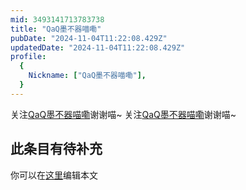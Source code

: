 ```yaml
---
mid: 3493141713783738
title: "QaQ墨不器喵嘞"
pubDate: "2024-11-04T11:22:08.429Z"
updatedDate: "2024-11-04T11:22:08.429Z"
profile:
  {
    Nickname: ["QaQ墨不器喵嘞"],
  }
---
```


关注[QaQ墨不器喵嘞](https://space.bilibili.com/3493141713783738)谢谢喵~ 关注[QaQ墨不器喵嘞](https://space.bilibili.com/3493141713783738)谢谢喵~

## 此条目有待补充
你可以在[这里](https://github.com/Yuhanawa/VTuber.ICU/edit/master/src/content/v/QaQ墨不器喵嘞/index.md)编辑本文
